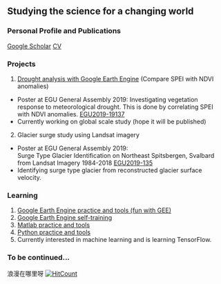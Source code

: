 ## Studying the science for a changing world
### Personal Profile and Publications
[Google Scholar](https://scholar.google.com/citations?user=hMKGuKwAAAAJ&hl=en) 
[CV](https://1drv.ms/b/s!AvqgDquKV4Lxknu1I_E36QEdHAdn?e=1ygBoc)  
### Projects
1. [Drought analysis with Google Earth Engine](https://github.com/fsn1995/Drought-Analysis) (Compare SPEI with NDVI anomalies) 
- Poster at EGU General Assembly 2019:
Investigating vegetation response to meteorological drought. This is done by correlating SPEI with NDVI anomalies. [EGU2019-19137](https://github.com/fsn1995/Drought-Analysis/blob/master/doc/EGU2019-19137_Drought%20Analysis.pdf) 
- Currently working on global scale study (hope it will be published)

2. Glacier surge study using Landsat imagery
- Poster at EGU General Assembly 2019:  
Surge Type Glacier Identification on Northeast Spitsbergen, Svalbard from Landsat Imagery 1984-2018 [EGU2019-135](https://github.com/fsn1995/fsn1995.github.io/blob/master/doc/Conference/EGU2019-135_Glacier%20Surge_Shunan.pdf)
- Identifying surge type glacier from reconstructed glacier surface velocity.

### Learning
1. [Google Earth Engine practice and tools (fun with GEE)](https://github.com/fsn1995/Fun-with-Google-Earth-Engine)
2. [Google Earth Engine self-training](https://github.com/fsn1995/Goolgle-Earth-Engine-self-training)
3. [Matlab practice and tools](https://github.com/fsn1995/MatlabFSN)
4. [Python practice and tools](https://github.com/fsn1995/PythonFSN)
5. Currently interested in machine learning and is learning TensorFlow.
### To be continued...
浪漫在哪里呀 
[![HitCount](http://hits.dwyl.io/fsn1995/fsn1995githubio.svg)](http://hits.dwyl.io/fsn1995/fsn1995githubio)
